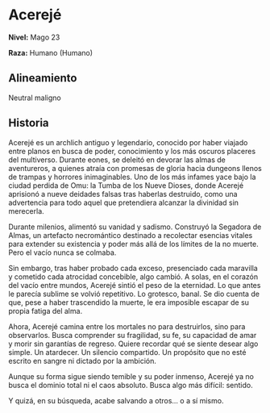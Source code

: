 # Acerejé

**Nivel:** Mago 23

**Raza:** Humano (Humano)

## Alineamiento
Neutral maligno

## Historia
Acerejé es un archlich antiguo y legendario, conocido por haber viajado entre planos en busca de poder, conocimiento y los más oscuros placeres del multiverso. Durante eones, se deleitó en devorar las almas de aventureros, a quienes atraía con promesas de gloria hacia dungeons llenos de trampas y horrores inimaginables. Uno de los más infames yace bajo la ciudad perdida de Omu: la Tumba de los Nueve Dioses, donde Acerejé aprisionó a nueve deidades falsas tras haberlas destruido, como una advertencia para todo aquel que pretendiera alcanzar la divinidad sin merecerla.

Durante milenios, alimentó su vanidad y sadismo. Construyó la Segadora de Almas, un artefacto necromántico destinado a recolectar esencias vitales para extender su existencia y poder más allá de los límites de la no muerte. Pero el vacío nunca se colmaba.

Sin embargo, tras haber probado cada exceso, presenciado cada maravilla y cometido cada atrocidad concebible, algo cambió. A solas, en el corazón del vacío entre mundos, Acerejé sintió el peso de la eternidad. Lo que antes le parecía sublime se volvió repetitivo. Lo grotesco, banal. Se dio cuenta de que, pese a haber trascendido la muerte, le era imposible escapar de su propia fatiga del alma.

Ahora, Acerejé camina entre los mortales no para destruirlos, sino para observarlos. Busca comprender su fragilidad, su fe, su capacidad de amar y morir sin garantías de regreso. Quiere recordar qué se siente desear algo simple. Un atardecer. Un silencio compartido. Un propósito que no esté escrito en sangre ni dictado por la ambición.

Aunque su forma sigue siendo temible y su poder inmenso, Acerejé ya no busca el dominio total ni el caos absoluto. Busca algo más difícil: sentido.

Y quizá, en su búsqueda, acabe salvando a otros... o a sí mismo.

